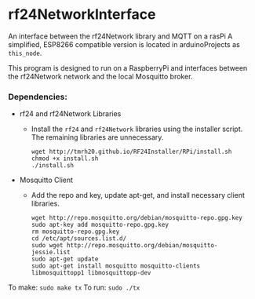 # rf24NetworkInterface
An interface between the rf24Network library and MQTT on a rasPi
A simplified, ESP8266 compatible version is located in arduinoProjects as `this_node`.

This program is designed to run on a RaspberryPi and interfaces between the rf24Network network and the local Mosquitto broker.

### Dependencies:
* rf24 and rf24Network Libraries
	* Install the `rf24` and `rf24Network` libraries using the installer script. The remaining libraries are unnecessary.

		~~~
		wget http://tmrh20.github.io/RF24Installer/RPi/install.sh
		chmod +x install.sh
		./install.sh
		~~~

* Mosquitto Client
	* Add the repo and key, update apt-get, and install necessary client libraries.

		~~~
		wget http://repo.mosquitto.org/debian/mosquitto-repo.gpg.key
		sudo apt-key add mosquitto-repo.gpg.key
		rm mosquitto-repo.gpg.key
		cd /etc/apt/sources.list.d/
		sudo wget http://repo.mosquitto.org/debian/mosquitto-jessie.list
		sudo apt-get update
		sudo apt-get install mosquitto mosquitto-clients libmosquittopp1 libmosquittopp-dev
		~~~

To make: `sudo make tx`
To run: `sudo ./tx`
